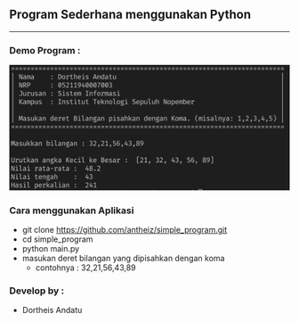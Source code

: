 ## Program Sederhana menggunakan Python
---

### Demo Program :

![Hasil Program](./img/demo.png)

### Cara menggunakan Aplikasi
* git clone https://github.com/antheiz/simple_program.git
* cd simple_program
* python main.py
* masukan deret bilangan yang dipisahkan    dengan koma
    - contohnya : 32,21,56,43,89    

### Develop by :
* Dortheis Andatu


